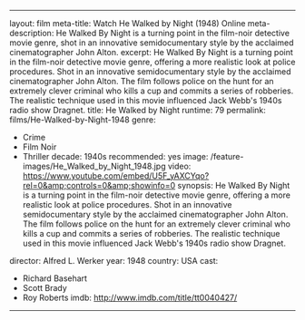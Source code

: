 ---

layout: film
meta-title: Watch He Walked by Night (1948) Online
meta-description: He Walked By Night is a turning point in the film-noir detective movie genre, shot in an innovative semidocumentary style by the acclaimed cinematographer John Alton.
excerpt: He Walked By Night is a turning point in the film-noir detective movie genre, offering a more realistic look at police procedures. Shot in an innovative semidocumentary style by the acclaimed cinematographer John Alton. The film follows police on the hunt for an extremely clever criminal who kills a cup and commits a series of robberies. The realistic technique used in this movie influenced Jack Webb's 1940s radio show Dragnet.
title: He Walked by Night
runtime: 79
permalink: films/He-Walked-by-Night-1948
genre:
- Crime
- Film Noir
- Thriller
decade: 1940s
recommended: yes
image: /feature-images/He_Walked_by_Night_1948.jpg
video: https://www.youtube.com/embed/U5F_yAXCYqo?rel=0&amp;controls=0&amp;showinfo=0
synopsis: He Walked By Night is a turning point in the film-noir detective movie genre, offering a more realistic look at police procedures. Shot in an innovative semidocumentary style by the acclaimed cinematographer John Alton. The film follows police on the hunt for an extremely clever criminal who kills a cup and commits a series of robberies. The realistic technique used in this movie influenced Jack Webb's 1940s radio show Dragnet.

director: Alfred L. Werker
year: 1948
country: USA
cast:
- Richard Basehart
- Scott Brady
- Roy Roberts
imdb: http://www.imdb.com/title/tt0040427/

---